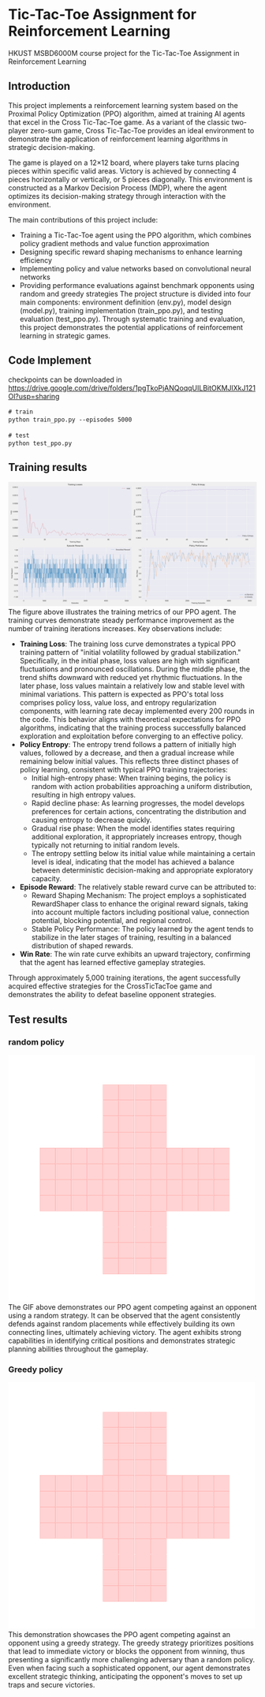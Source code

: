 # Tic-Tac-Toe Assignment for Reinforcement Learning
HKUST MSBD6000M course project for the Tic-Tac-Toe Assignment in Reinforcement Learning
## Introduction
This project implements a reinforcement learning system based on the Proximal Policy Optimization (PPO) algorithm, aimed at training AI agents that excel in the Cross Tic-Tac-Toe game. As a variant of the classic two-player zero-sum game, Cross Tic-Tac-Toe provides an ideal environment to demonstrate the application of reinforcement learning algorithms in strategic decision-making.

The game is played on a 12×12 board, where players take turns placing pieces within specific valid areas. Victory is achieved by connecting 4 pieces horizontally or vertically, or 5 pieces diagonally. This environment is constructed as a Markov Decision Process (MDP), where the agent optimizes its decision-making strategy through interaction with the environment.

The main contributions of this project include:

- Training a Tic-Tac-Toe agent using the PPO algorithm, which combines policy gradient methods and value function approximation
- Designing specific reward shaping mechanisms to enhance learning efficiency
- Implementing policy and value networks based on convolutional neural networks
- Providing performance evaluations against benchmark opponents using random and greedy strategies
The project structure is divided into four main components: environment definition (env.py), model design (model.py), training implementation (train_ppo.py), and testing evaluation (test_ppo.py). Through systematic training and evaluation, this project demonstrates the potential applications of reinforcement learning in strategic games.

## Code Implement

checkpoints can be downloaded in https://drive.google.com/drive/folders/1pgTkoPjANQoqqUILBitOKMJlXkJ121Ol?usp=sharing
```
# train
python train_ppo.py --episodes 5000

# test
python test_ppo.py
```

## Training results

<img src="./output/ppo_training_metrics.png" alt="training_metrics" style="zoom: 50%;" />
The figure above illustrates the training metrics of our PPO agent. The training curves demonstrate steady performance improvement as the number of training iterations increases. Key observations include:

- **Training Loss**: The training loss curve demonstrates a typical PPO training pattern of "initial volatility followed by gradual stabilization." Specifically, in the initial phase, loss values are high with significant fluctuations and pronounced oscillations. During the middle phase, the trend shifts downward with reduced yet rhythmic fluctuations. In the later phase, loss values maintain a relatively low and stable level with minimal variations. This pattern is expected as PPO's total loss comprises policy loss, value loss, and entropy regularization components, with learning rate decay implemented every 200 rounds in the code. This behavior aligns with theoretical expectations for PPO algorithms, indicating that the training process successfully balanced exploration and exploitation before converging to an effective policy.
- **Policy Entropy**: The entropy trend follows a pattern of initially high values, followed by a decrease, and then a gradual increase while remaining below initial values. This reflects three distinct phases of policy learning, consistent with typical PPO training trajectories:
    - Initial high-entropy phase: When training begins, the policy is random with action probabilities approaching a uniform distribution, resulting in high entropy values.
    - Rapid decline phase: As learning progresses, the model develops preferences for certain actions, concentrating the distribution and causing entropy to decrease quickly.
    - Gradual rise phase: When the model identifies states requiring additional exploration, it appropriately increases entropy, though typically not returning to initial random levels.
    - The entropy settling below its initial value while maintaining a certain level is ideal, indicating that the model has achieved a balance between deterministic decision-making and appropriate exploratory capacity.
- **Episode Reward**: The relatively stable reward curve can be attributed to:
    - Reward Shaping Mechanism: The project employs a sophisticated RewardShaper class to enhance the original reward signals, taking into account multiple factors including positional value, connection potential, blocking potential, and regional control.
    - Stable Policy Performance: The policy learned by the agent tends to stabilize in the later stages of training, resulting in a balanced distribution of shaped rewards.
- **Win Rate**: The win rate curve exhibits an upward trajectory, confirming that the agent has learned effective gameplay strategies.

Through approximately 5,000 training iterations, the agent successfully acquired effective strategies for the CrossTicTacToe game and demonstrates the ability to defeat baseline opponent strategies.

## Test results

### random policy

<img src="./output/vs_random.gif" alt="test" style="zoom:50%;" />
The GIF above demonstrates our PPO agent competing against an opponent using a random strategy. It can be observed that the agent consistently defends against random placements while effectively building its own connecting lines, ultimately achieving victory. The agent exhibits strong capabilities in identifying critical positions and demonstrates strategic planning abilities throughout the gameplay.



### Greedy policy

<img src="./output/vs_greedy.gif" alt="test" style="zoom:50%;" />
This demonstration showcases the PPO agent competing against an opponent using a greedy strategy. The greedy strategy prioritizes positions that lead to immediate victory or blocks the opponent from winning, thus presenting a significantly more challenging adversary than a random policy. Even when facing such a sophisticated opponent, our agent demonstrates excellent strategic thinking, anticipating the opponent's moves to set up traps and secure victories.




